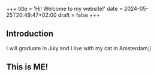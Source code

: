+++
title = 'Hi! Welcome to my website!'
date = 2024-05-25T20:49:47+02:00
draft = false
+++
## Introduction

I will graduate in July and I live with my cat in Amsterdam;)

## This is ME!
